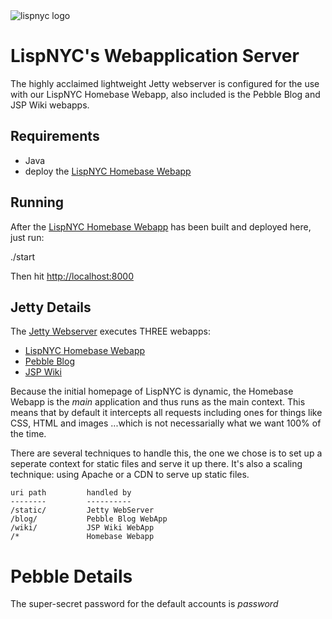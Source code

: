 
<img src="http://lispnyc.org/static/images/theme-lispnyc.png" alt="lispnyc logo" title="LispNYC's webserver" />

# LispNYC's Webapplication Server

The highly acclaimed lightweight Jetty webserver is configured for the
use with our LispNYC Homebase Webapp, also included is the Pebble Blog
and JSP Wiki webapps.

## Requirements

  * Java
  * deploy the [LispNYC Homebase Webapp](https://github.com/lispnyc/lispnyc-homebase)

## Running

After the [LispNYC Homebase Webapp](https://github.com/lispnyc/lispnyc-homebase) has been built and deployed here, just run:

  ./start
  
Then hit [http://localhost:8000](http://localhost:8000)

## Jetty Details

The [Jetty Webserver](http://jetty.codehaus.org/jetty/contains) executes THREE webapps:

* [LispNYC Homebase Webapp](https://github.com/lispnyc/lispnyc-homebase) 
* [Pebble Blog](http://pebble.sourceforge.net/)
* [JSP Wiki](http://www.jspwiki.org/)
 
Because the initial homepage of LispNYC is dynamic, the Homebase Webapp is the *main* application and thus runs as the main context.  This means that by default it intercepts all requests including ones for things like CSS, HTML and images ...which is not necessarially what we want 100% of the time.

There are several techniques to handle this, the one we chose is to set up a seperate context for static files and serve it up there.  It's also a scaling technique: using Apache or a CDN to serve up static files.

    uri path         handled by
    --------         ----------
    /static/         Jetty WebServer
    /blog/           Pebble Blog WebApp
    /wiki/           JSP Wiki WebApp
    /*               Homebase Webapp

# Pebble Details

The super-secret password for the default accounts is *password*
